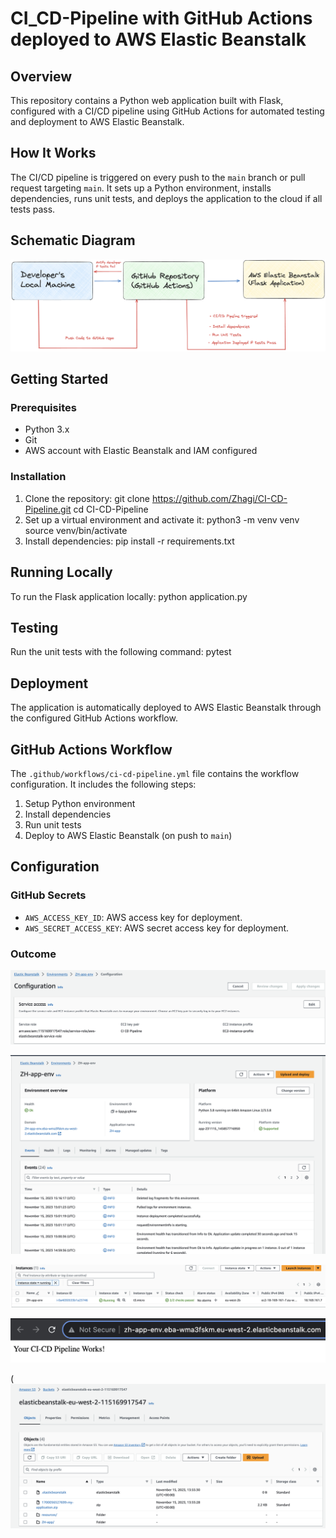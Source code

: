 # CI_CD-Pipeline with GitHub Actions deployed to AWS Elastic Beanstalk

## Overview

This repository contains a Python web application built with Flask, configured with a CI/CD pipeline using GitHub Actions for automated testing and deployment to AWS Elastic Beanstalk.

## How It Works

The CI/CD pipeline is triggered on every push to the `main` branch or pull request targeting `main`. It sets up a Python environment, installs dependencies, runs unit tests, and deploys the application to the cloud if all tests pass.

## Schematic Diagram

![Schematic Diagram](https://github.com/Zhagi/CI_CD-Pipeline/blob/main/Images/CI:CD%20Pipeline%20Diagram.png?raw=true)

## Getting Started

### Prerequisites

- Python 3.x
- Git
- AWS account with Elastic Beanstalk and IAM configured

### Installation

1. Clone the repository:
git clone https://github.com/Zhagi/CI-CD-Pipeline.git
cd CI-CD-Pipeline
2. Set up a virtual environment and activate it:
python3 -m venv venv
source venv/bin/activate
3. Install dependencies:
pip install -r requirements.txt

## Running Locally
To run the Flask application locally:
python application.py

## Testing

Run the unit tests with the following command:
pytest


## Deployment

The application is automatically deployed to AWS Elastic Beanstalk through the configured GitHub Actions workflow.

## GitHub Actions Workflow

The `.github/workflows/ci-cd-pipeline.yml` file contains the workflow configuration. It includes the following steps:

1. Setup Python environment
2. Install dependencies
3. Run unit tests
4. Deploy to AWS Elastic Beanstalk (on push to `main`)

## Configuration

### GitHub Secrets

- `AWS_ACCESS_KEY_ID`: AWS access key for deployment.
- `AWS_SECRET_ACCESS_KEY`: AWS secret access key for deployment.

### Outcome

![IAM Config](https://github.com/Zhagi/CI_CD-Pipeline/blob/main/Images/IAM%20config.png?raw=true)

![Elasticbeanstalk Environment](https://github.com/Zhagi/CI_CD-Pipeline/blob/main/Images/Elastic%20Beanstalk%20Environment.png?raw=true)

![EC2 instance creation](https://github.com/Zhagi/CI_CD-Pipeline/blob/main/Images/EC2%20instance%20created.png?raw=true)

![Elastic Beanstalk environment URL](https://github.com/Zhagi/CI_CD-Pipeline/blob/main/Images/Elastic%20Beanstalk%20environment%20URL.png?raw=true)

(![S3 created by EB](https://github.com/Zhagi/CI_CD-Pipeline/blob/main/Images/S3%20bucket%20created.png?raw=true)
